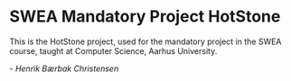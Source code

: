 SWEA Mandatory Project HotStone
===============================

This is the HotStone project, used for the mandatory project in
the SWEA course, taught at Computer Science, Aarhus University.

*- Henrik Bærbak Christensen*
